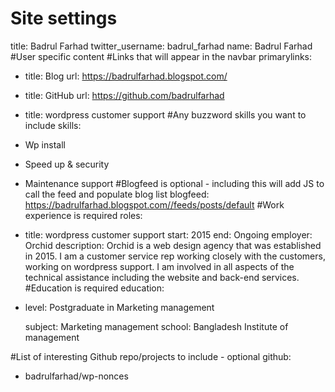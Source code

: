 # Site settings
title: Badrul Farhad
twitter_username: badrul_farhad
name: Badrul Farhad
#User specific content
#Links that will appear in the navbar
primarylinks:
 - title: Blog
   url: https://badrulfarhad.blogspot.com/
 - title: GitHub
   url: https://github.com/badrulfarhad
 - title: wordpress customer support
#Any buzzword skills you want to include
skills:
 - Wp install
 - Speed up & security
 - Maintenance support
#Blogfeed is optional - including this will add JS to call the feed and populate blog list
blogfeed: https://badrulfarhad.blogspot.com//feeds/posts/default
#Work experience is required
roles:
 - title: wordpress customer support
   start: 2015
   end: Ongoing
   employer: Orchid
   description: Orchid is a web design agency that was established in 2015. I am a customer service rep working closely with the customers, working on wordpress support. I am involved in all aspects of the technical assistance including the website and back-end services.
#Education is required
education:
 - level: Postgraduate in Marketing management
   
   subject: Marketing management
   school: Bangladesh Institute of management

#List of interesting Github repo/projects to include - optional
github:
 - badrulfarhad/wp-nonces 
 
